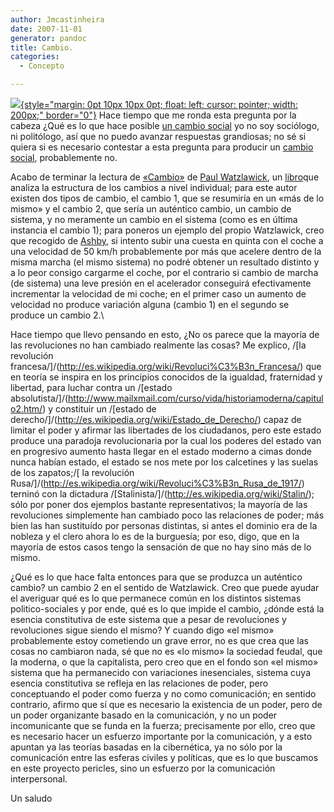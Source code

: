 ```yaml
---
author: Jmcastinheira
date: 2007-11-01
generator: pandoc
title: Cambio.
categories:
  - Concepto

---
```


[![](http://media.argentina.indymedia.org/uploads/2002/07/zcambiosocial.jpg){style="margin: 0pt 10px 10px 0pt; float: left; cursor: pointer; width: 200px;"
border="0"}](http://media.argentina.indymedia.org/uploads/2002/07/zcambiosocial.jpg) Hace
tiempo que me ronda esta pregunta por la cabeza ¿Qué es lo que hace
posible [un cambio
social](http://es.wikipedia.org/wiki/Cambio_social)
yo no soy sociólogo, ni politólogo, así que no puedo avanzar respuestas
grandiosas; no sé si quiera si es necesario contestar a esta pregunta
para producir un [cambio social](http://amp-pr.org/mundonuevo/), probablemente no.

Acabo de terminar la lectura de
[«Cambio»](http://perso.wanadoo.es/aniorte_nic/apunt_terap_famil_9.htm)
de [Paul
Watzlawick](http://lorealenelespejo.blogspot.com/2007/04/paul-watzlawick.html),
un
[libro](http://www.herdereditorial.com/ficha.php?cat=&sub=&amp;amp;p=1&id=1052&o=)que
analiza la estructura de los cambios a nivel individual; para este autor
existen dos tipos de cambio, el cambio 1, que se resumiría en un «más de
lo mismo» y el cambio 2, que sería un auténtico cambio, un cambio de
sistema, y no meramente un cambio en el sistema (como es en última
instancia el cambio 1); para poneros un ejemplo del propio Watzlawick,
creo que recogido de
[Ashby](http://es.wikipedia.org/wiki/William_Ross_Ashby), si intento
subir una cuesta en quinta con el coche a una velocidad de 50 km/h
probablemente por más que acelere dentro de la misma marcha (el mismo
sistema) no podré obtener un resultado distinto y a lo peor consigo
cargarme el coche, por el contrario si cambio de marcha (de sistema) una
leve presión en el acelerador conseguirá efectivamente incrementar la
velocidad de mi coche; en el primer caso un aumento de velocidad no
produce variación alguna (cambio 1) en el segundo se produce un cambio
2.\

Hace tiempo que llevo pensando en esto, ¿No os parece que la mayoría de las revoluciones no han cambiado realmente las cosas? Me explico, /[la revolución francesa/]/(http://es.wikipedia.org/wiki/Revoluci%C3%B3n_Francesa/) que en teoría se inspira en los principios conocidos de la igualdad, fraternidad y libertad, para luchar contra un /[estado absolutista/]/(http://www.mailxmail.com/curso/vida/historiamoderna/capitulo2.htm/) y constituir un /[estado de derecho/]/(http://es.wikipedia.org/wiki/Estado_de_Derecho/) capaz de limitar el poder y afirmar las libertades de los ciudadanos, pero este estado produce una paradoja revolucionaria por la cual los poderes del estado van en progresivo aumento hasta llegar en el estado moderno a cimas donde nunca habían estado, el estado se nos mete por los calcetines y las suelas de los zapatos;/[ la revolución Rusa/]/(http://es.wikipedia.org/wiki/Revoluci%C3%B3n_Rusa_de_1917/) terninó con la dictadura /[Stalinista/]/(http://es.wikipedia.org/wiki/Stalin/); sólo por poner dos ejemplos bastante representativos; la mayoría de las revoluciones simplemente han cambiado poco las relaciones de poder; más bien las han sustituído por personas distintas, si antes el dominio era de la nobleza y el clero ahora lo es de la burguesía; por eso, digo, que en la mayoría de estos casos tengo la sensación de que no hay sino más de lo mismo.

¿Qué es lo que hace falta entonces para que se produzca un auténtico cambio? un cambio 2 en el sentido de Watzlawick. Creo que puede ayudar el averiguar qué es lo que permanece común en los distintos sistemas politico-sociales y por ende, qué es lo que impide el cambio, ¿dónde está la esencia constitutiva de este sistema que a pesar de revoluciones y revoluciones sigue siendo el mismo? Y cuando digo «el mismo» probablemente estoy cometiendo un grave error, no es que crea que las cosas no cambiaron nada, sé que no es «lo mismo» la sociedad feudal, que la moderna, o que la capitalista, pero creo que en el fondo son «el mismo» sistema que ha permanecido con variaciones inesenciales, sistema cuya esencia constitutiva se refleja en las relaciones de poder, pero conceptuando el poder como fuerza y no como comunicación; en sentido contrario, afirmo que sí que es necesario la existencia de un poder, pero de un poder organizante basado en la comunicación, y no un poder incomunicante que se funda en la fuerza; precisamente por ello, creo que es necesario hacer un esfuerzo importante por la comunicación, y a esto apuntan ya las teorías basadas en la cibernética, ya no sólo por la comunicación entre las esferas civiles y políticas, que es lo que buscamos en este proyecto pericles, sino un esfuerzo por la comunicación interpersonal.

Un saludo

